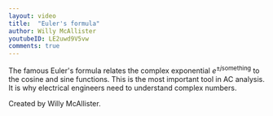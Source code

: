 ```yaml
---
layout: video
title:  "Euler's formula"
author: Willy McAllister
youtubeID: LE2uwd9V5vw 
comments: true
--- 
```


The famous Euler's formula relates the complex exponential $e^{\pm j\text{something}}$ to the cosine and sine functions. This is the most important tool in AC analysis. It is why electrical engineers need to understand complex numbers. 

Created by Willy McAllister.